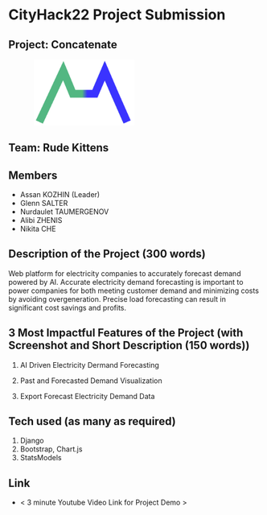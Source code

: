 # CityHack22 Project Submission
## Project: Concatenate
<img src="./predict/static/concat_logo_color.png" width="200" style="margin-left: 50px" alt="project_logo"/>

## Team: Rude Kittens
## Members
- Assan KOZHIN (Leader)
- Glenn SALTER
- Nurdaulet TAUMERGENOV
- Alibi ZHENIS
- Nikita CHE

## Description of the Project (300 words)
Web platform for electricity companies to accurately forecast demand powered by AI.
Accurate electricity demand forecasting is important to power companies for both meeting customer demand and minimizing costs by avoiding overgeneration. Precise load forecasting can result in significant cost savings and profits.

## 3 Most Impactful Features of the Project (with Screenshot and Short Description (150 words))
1. AI Driven Electricity Dermand Forecasting


2.  Past and Forecasted Demand Visualization


3. Export Forecast Electricity Demand Data


## Tech used (as many as required)
1. Django
2. Bootstrap, Chart.js
3. StatsModels

## Link
- < 3 minute Youtube Video Link for Project Demo >
